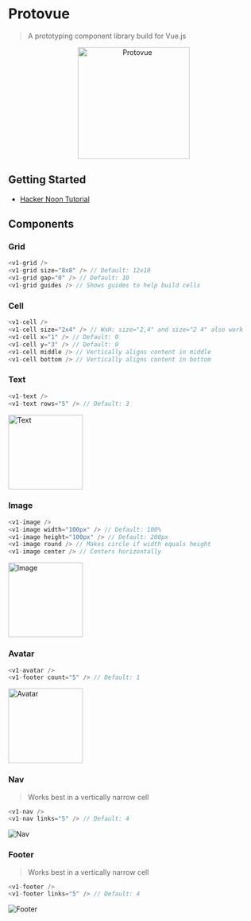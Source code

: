 # Protovue

> A prototyping component library build for Vue.js

<p align="center">
  <img alt="Protovue" src="https://v1labs.github.io/protovue/assets/icon-green.png?raw=true" width="225" />
</p>

## Getting Started

- [Hacker Noon Tutorial](https://hackernoon.com/hello-protovue-prototyping-component-framework-for-vue-js-8d33351e59c0)

## Components

### Grid

```javascript
<v1-grid />
<v1-grid size="8x8" /> // Default: 12x10
<v1-grid gap="0" /> // Default: 10
<v1-grid guides /> // Shows guides to help build cells
```

### Cell

```javascript
<v1-cell />
<v1-cell size="2x4" /> // WxH: size="2,4" and size="2 4" also work
<v1-cell x="1" /> // Default: 0
<v1-cell y="3" /> // Default: 0
<v1-cell middle /> // Vertically aligns content in middle
<v1-cell bottom /> // Vertically aligns content in bottom
```

### Text

```javascript
<v1-text />
<v1-text rows="5" /> // Default: 3
```
<img alt="Text" src="https://v1labs.github.io/protovue/assets/text.png?raw=true" height="150px" />

### Image

```javascript
<v1-image />
<v1-image width="100px" /> // Default: 100%
<v1-image height="100px" /> // Default: 200px
<v1-image round /> // Makes circle if width equals height
<v1-image center /> // Centers horizontally
```
<img alt="Image" src="https://v1labs.github.io/protovue/assets/image.png?raw=true" height="150px" />

### Avatar

```javascript
<v1-avatar />
<v1-footer count="5" /> // Default: 1
```
<img alt="Avatar" src="https://v1labs.github.io/protovue/assets/avatar.png?raw=true" height="150px" />

### Nav

> Works best in a vertically narrow cell

```javascript
<v1-nav />
<v1-nav links="5" /> // Default: 4
```
<img alt="Nav" src="https://v1labs.github.io/protovue/assets/nav.png?raw=true" />

### Footer

> Works best in a vertically narrow cell

```javascript
<v1-footer />
<v1-footer links="5" /> // Default: 4
```
<img alt="Footer" src="https://v1labs.github.io/protovue/assets/footer.png?raw=true" />
